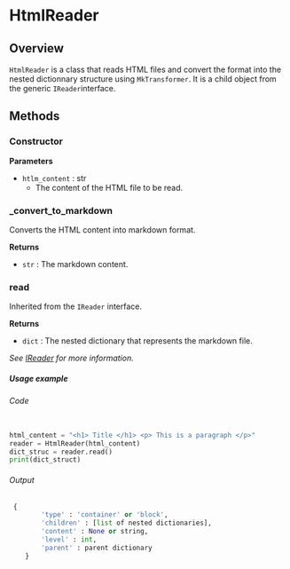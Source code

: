# HtmlReader

## Overview 

`HtmlReader` is a class that reads HTML files and convert the format into the nested dictionnary structure using `MkTransformer`. It is a child object from the generic `IReader`interface. 

## Methods

### Constructor 

**Parameters**

- `htlm_content` : str
    - The content of the HTML file to be read.

### _convert_to_markdown

Converts the HTML content into markdown format.

**Returns**

- `str` : The markdown content.

### read

Inherited from the `IReader` interface.

**Returns**

- `dict` : The nested dictionary that represents the markdown file.

*See [IReader](ireader.md) for more information.*

##### Usage example

###### Code
```python 

html_content = "<h1> Title </h1> <p> This is a paragraph </p>"
reader = HtmlReader(html_content)
dict_struc = reader.read()
print(dict_struct)

```

###### Output
```py
 {
        'type' : 'container' or 'block',
        'children' : [list of nested dictionaries],
        'content' : None or string,
        'level' : int,
        'parent' : parent dictionary
    }

```